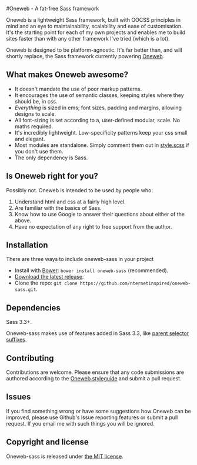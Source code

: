 #Oneweb - A fat-free Sass framework

Oneweb is a lightweight Sass framework, built with OOCSS principles in mind and
an eye to maintainability, scalability and ease of customisation. It's the
starting point for each of my own projects and enables me to build sites faster
than with any other framework I've tried (which is a lot).

Oneweb is designed to be platform-agnostic. It's far better than, and will
shortly replace, the Sass framework currently powering [Oneweb](http://joomlafuture.com/).

## What makes Oneweb awesome?
 * It doesn't mandate the use of poor markup patterns.
 * It encourages the use of semantic classes, keeping styles where they should be, in css.
 * *Everything* is sized in ems; font sizes, padding and margins, allowing designs to scale.
 * All font-sizing is set according to a, user-defined modular, scale. No maths required.
 * It's incredibly lightweight. Low-specificity patterns keep your css small and elegant.
 * Most modules are standalone. Simply comment them out in [style.scss](style.css) if you don't use them.
 * The only dependency is Sass.

## Is Oneweb right for you?
Possibly not. Oneweb is intended to be used by people who:

1. Understand html and css at a fairly high level.
2. Are familiar with the basics of Sass.
3. Know how to use Google to answer their questions about either of the above.
4. Have no expectation of any right to free support from the author.

## Installation
There are three ways to include oneweb-sass in your project

- Install with [Bower](http://bower.io): `bower install oneweb-sass` (recommended).
- [Download the latest release](https://github.com/nternetinspired/oneweb-sass/archive/master.zip).
- Clone the repo: `git clone https://github.com/nternetinspired/oneweb-sass.git`.

## Dependencies
Sass 3.3+.

Oneweb-sass makes use of features added in Sass 3.3, like
[parent selector suffixes](http://thesassway.com/news/sass-3-3-released#parent-selector-suffixes).

## Contributing
Contributions are welcome. Please ensure that any code submissions are authored
according to the [Oneweb styleguide](STYLEGUIDE.md) and submit a pull request.

## Issues
If you find something wrong or have some suggestions how Oneweb can be improved,
please use Github's issue reporting features or submit a pull request. If you email
me with such things you will be ignored.

## Copyright and license
Oneweb-sass is released under [the MIT license](LICENSE).
